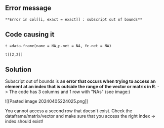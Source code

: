 
## Error message

`**Error in col[[i, exact = exact]] : subscript out of bounds**`

## Code causing it

`t =data.frame(name = NA,p.net = NA, fc.net = NA)`

`t[[2,2]]`

## Solution

Subscript out of bounds is **an error that occurs when trying to access an element at an index that is outside the range of the vector or matrix in R**.
-> The code has 3 columns and 1 row with "NAs" (see image:)

![[Pasted image 20240405224025.png]]

You cannot access a second row that doesn´t exist.
Check the dataframe/matrix/vector and make sure that you access the right index -> index should exist!